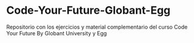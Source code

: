 # Code-Your-Future-Globant-Egg
Repositorio con los ejercicios y material complementario del curso Code Your Future By Globant University y Egg
